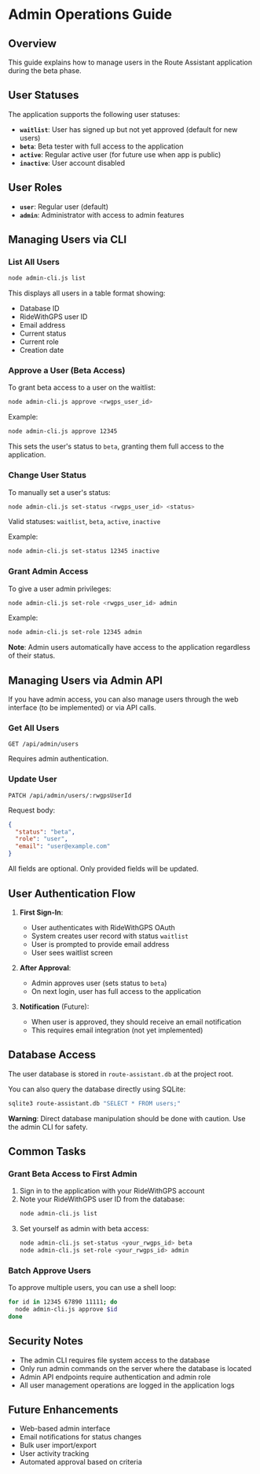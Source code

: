 # Admin Operations Guide

## Overview

This guide explains how to manage users in the Route Assistant application during the beta phase.

## User Statuses

The application supports the following user statuses:

- **`waitlist`**: User has signed up but not yet approved (default for new users)
- **`beta`**: Beta tester with full access to the application
- **`active`**: Regular active user (for future use when app is public)
- **`inactive`**: User account disabled

## User Roles

- **`user`**: Regular user (default)
- **`admin`**: Administrator with access to admin features

## Managing Users via CLI

### List All Users

```bash
node admin-cli.js list
```

This displays all users in a table format showing:
- Database ID
- RideWithGPS user ID
- Email address
- Current status
- Current role
- Creation date

### Approve a User (Beta Access)

To grant beta access to a user on the waitlist:

```bash
node admin-cli.js approve <rwgps_user_id>
```

Example:
```bash
node admin-cli.js approve 12345
```

This sets the user's status to `beta`, granting them full access to the application.

### Change User Status

To manually set a user's status:

```bash
node admin-cli.js set-status <rwgps_user_id> <status>
```

Valid statuses: `waitlist`, `beta`, `active`, `inactive`

Example:
```bash
node admin-cli.js set-status 12345 inactive
```

### Grant Admin Access

To give a user admin privileges:

```bash
node admin-cli.js set-role <rwgps_user_id> admin
```

Example:
```bash
node admin-cli.js set-role 12345 admin
```

**Note**: Admin users automatically have access to the application regardless of their status.

## Managing Users via Admin API

If you have admin access, you can also manage users through the web interface (to be implemented) or via API calls.

### Get All Users

```
GET /api/admin/users
```

Requires admin authentication.

### Update User

```
PATCH /api/admin/users/:rwgpsUserId
```

Request body:
```json
{
  "status": "beta",
  "role": "user",
  "email": "user@example.com"
}
```

All fields are optional. Only provided fields will be updated.

## User Authentication Flow

1. **First Sign-In**:
   - User authenticates with RideWithGPS OAuth
   - System creates user record with status `waitlist`
   - User is prompted to provide email address
   - User sees waitlist screen

2. **After Approval**:
   - Admin approves user (sets status to `beta`)
   - On next login, user has full access to the application

3. **Notification** (Future):
   - When user is approved, they should receive an email notification
   - This requires email integration (not yet implemented)

## Database Access

The user database is stored in `route-assistant.db` at the project root.

You can also query the database directly using SQLite:

```bash
sqlite3 route-assistant.db "SELECT * FROM users;"
```

**Warning**: Direct database manipulation should be done with caution. Use the admin CLI for safety.

## Common Tasks

### Grant Beta Access to First Admin

1. Sign in to the application with your RideWithGPS account
2. Note your RideWithGPS user ID from the database:
   ```bash
   node admin-cli.js list
   ```
3. Set yourself as admin with beta access:
   ```bash
   node admin-cli.js set-status <your_rwgps_id> beta
   node admin-cli.js set-role <your_rwgps_id> admin
   ```

### Batch Approve Users

To approve multiple users, you can use a shell loop:

```bash
for id in 12345 67890 11111; do
  node admin-cli.js approve $id
done
```

## Security Notes

- The admin CLI requires file system access to the database
- Only run admin commands on the server where the database is located
- Admin API endpoints require authentication and admin role
- All user management operations are logged in the application logs

## Future Enhancements

- Web-based admin interface
- Email notifications for status changes
- Bulk user import/export
- User activity tracking
- Automated approval based on criteria
